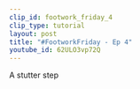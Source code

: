 ```yaml
---
clip_id: footwork_friday_4
clip_type: tutorial
layout: post
title: "#FootworkFriday - Ep 4"
youtube_id: 62ULO3vp72Q
---
```


A stutter step